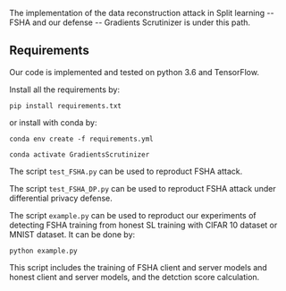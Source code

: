 The implementation of the data reconstruction attack in Split learning -- FSHA and our defense -- Gradients Scrutinizer is under this path.

## Requirements
Our code is implemented and tested on python 3.6 and TensorFlow.

Install all the requirements by:

`pip install requirements.txt`

or install with conda by:

`conda env create -f requirements.yml`

`conda activate GradientsScrutinizer`

The script `test_FSHA.py` can be used to reproduct FSHA attack.

The script `test_FSHA_DP.py` can be used to reproduct FSHA attack under differential privacy defense.

The script `example.py` can be used to reproduct our experiments of detecting FSHA training from honest SL training with CIFAR 10 dataset or MNIST dataset. It can be done by:

`python example.py`

This script includes the training of FSHA client and server models and honest client and server models, and the detction score calculation.
